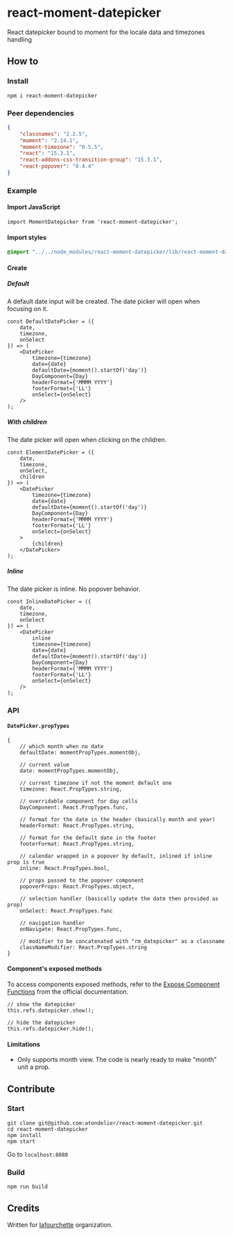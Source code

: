 # react-moment-datepicker

React datepicker bound to moment for the locale data and timezones handling

## How to

### Install

`npm i react-moment-datepicker`

### Peer dependencies

```JSON
{
    "classnames": "2.2.5",
    "moment": "2.14.1",
    "moment-timezone": "0.5.5",
    "react": "15.3.1",
    "react-addons-css-transition-group": "15.3.1",
    "react-popover": "0.4.4"
}
```

### Example

#### Import JavaScript

```JS
import MomentDatepicker from 'react-moment-datepicker';
```

#### Import styles

```SCSS
@import "../../node_modules/react-moment-datepicker/lib/react-moment-datepicker";
```

#### Create

##### Default

A default date input will be created. The date picker will open when focusing on it.

```JS
const DefaultDatePicker = ({
    date,
    timezone,
    onSelect
}) => (
    <DatePicker
        timezone={timezone}
        date={date}
        defaultDate={moment().startOf('day')}
        DayComponent={Day}
        headerFormat={'MMMM YYYY'}
        footerFormat={'LL'}
        onSelect={onSelect}
    />
);
```

##### With children

The date picker will open when clicking on the children.

```JS
const ElementDatePicker = ({
    date,
    timezone,
    onSelect,
    children
}) => (
    <DatePicker
        timezone={timezone}
        date={date}
        defaultDate={moment().startOf('day')}
        DayComponent={Day}
        headerFormat={'MMMM YYYY'}
        footerFormat={'LL'}
        onSelect={onSelect}
    >
        {children}
    </DatePicker>
);
```

##### Inline

The date picker is inline. No popover behavior.

```JS
const InlineDatePicker = ({
    date,
    timezone,
    onSelect
}) => (
    <DatePicker
        inline
        timezone={timezone}
        date={date}
        defaultDate={moment().startOf('day')}
        DayComponent={Day}
        headerFormat={'MMMM YYYY'}
        footerFormat={'LL'}
        onSelect={onSelect}
    />
);
```

### API

#### `DatePicker.propTypes`

```JS
{
    // which month when no date
    defaultDate: momentPropTypes.momentObj,

    // current value
    date: momentPropTypes.momentObj,

    // current timezone if not the moment default one
    timezone: React.PropTypes.string,

    // overridable component for day cells
    DayComponent: React.PropTypes.func,

    // format for the date in the header (basically month and year)
    headerFormat: React.PropTypes.string,

    // format for the default date in the footer
    footerFormat: React.PropTypes.string,

    // calendar wrapped in a popover by default, inlined if inline prop is true
    inline: React.PropTypes.bool,

    // props passed to the popover component
    popoverProps: React.PropTypes.object,

    // selection handler (basically update the date then provided as prop)
    onSelect: React.PropTypes.func

    // navigation handler
    onNavigate: React.PropTypes.func,

    // modifier to be concatenated with "rm_datepicker" as a classname
    classNameModifier: React.PropTypes.string
}
```

#### Component's exposed methods

To access components exposed methods, refer to the [Expose Component Functions](https://facebook.github.io/react/tips/expose-component-functions.html) from the official documentation.

```JS
// show the datepicker
this.refs.datepicker.show();

// hide the datepicker
this.refs.datepicker.hide();
```

#### Limitations

 * Only supports month view. The code is nearly ready to make "month" unit a prop.

## Contribute

### Start

```
git clone git@github.com:atondelier/react-moment-datepicker.git
cd react-moment-datepicker
npm install
npm start
```

Go to `localhost:8080`

### Build

`npm run build`

## Credits

Written for [lafourchette](https://github.com/lafourchette) organization.
